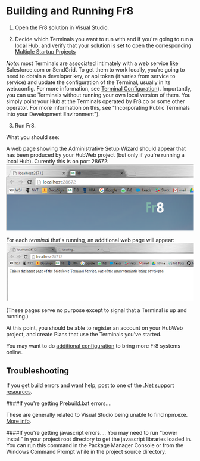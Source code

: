 Building and Running Fr8
========================


1. Open the Fr8 solution in Visual Studio.

2. Decide which Terminals you want to run with and if you're going to run a local Hub, and verify that your solution is set to open the corresponding [Multiple Startup Projects](/Docs/ForDevelopers/DevelopmentGuides/Terminals/dotNet/MultipleStartupProjects.md)

*Note*: most Terminals are associated intimately with a web service like Salesforce.com or SendGrid. To get them to work locally, you're going to need to obtain a developer key, or api token (it varies from service to service) and update the configuration of the Terminal, usually in its web.config. For more information, see [Terminal Configuration](/Docs/ForDevelopers/SDK/.NET/TerminalConfiguration.md)). Importantly, you can use Terminals without running your own local version of them. You simply point your Hub at the Terminals operated by Fr8.co or some other operator. For more information on this, see "Incorporating Public Terminals into your Development Environment").


3. Run Fr8. 

What you should see:

A web page showing the Administrative Setup Wizard should appear that has been produced by your HubWeb project (but only if you're running a local Hub). Curently this is on port 28672:
![](./hubwebpage.png)

For each *terminal* that's running, an additional web page will appear:
![](./startuppages.png)

(These pages serve no purpose except to signal that a Terminal is up and running.)

At this point, you should be able to register an account on your HubWeb project, and create Plans that use the Terminals you've started.

You may want to do [additional configuration](/Docs/ForDevelopers/DevelopmentGuides/Terminals/dotNet/ConfiguringHubAdvanced.md) to bring more Fr8 systems online.

Troubleshooting
----------------

If you get build errors and want help, post to one of the [.Net support resources](/Docs/ForDevelopers/SDK/.NET/HelpResources.md).

####If you're getting Prebuild.bat errors....

These are generally related to Visual Studio being unable to find npm.exe. [More info](/Docs/ForDevelopers/DevelopmentGuides/Terminals/dotNet/TerminalDeveloping-GettingStarted.md).

####If you're getting javascript errors....
You may need to run "bower install" in your project root directory to get the javascript libraries loaded in. You can run this command in the Package Manager Console or from the Windows Command Prompt while in the project source directory.


